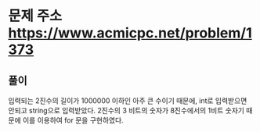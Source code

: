 # 문제 주소 https://www.acmicpc.net/problem/1373

## 풀이

입력되는 2진수의 길이가 1000000 이하인 아주 큰 수이기 때문에, int로 입력받으면 안되고 string으로 입력받았다.
2진수의 3 비트의 숫자가 8진수에서의 1비트 숫자기 때문에 이를 이용하여 for 문을 구현하였다.
